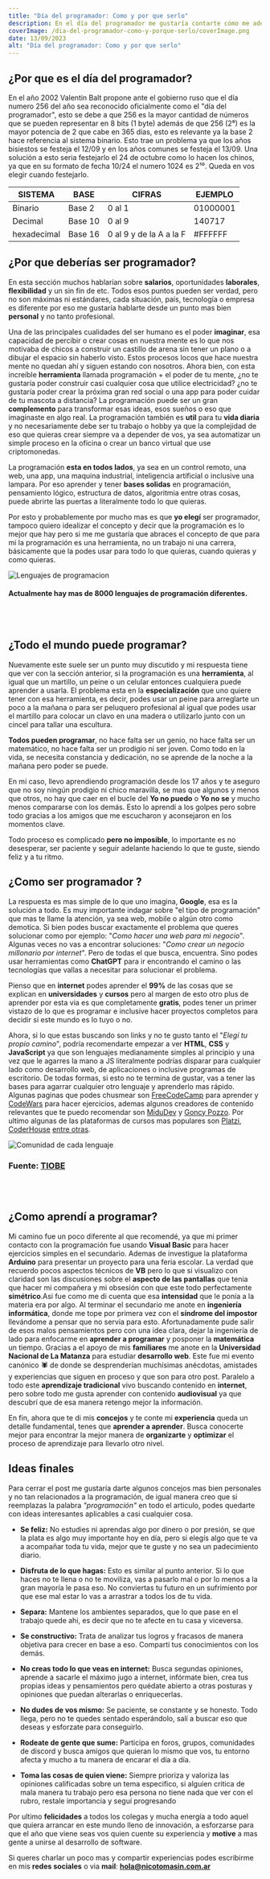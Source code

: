 ```yaml
---
title: "Día del programador: Como y por que serlo"
description: En el día del programador me gustaría contarte cómo me adentré en la programación y por qué creo que todos pueden programar.
coverImage: /dia-del-programador-como-y-porque-serlo/coverImage.png
date: 13/09/2023
alt: "Día del programador: Como y por que serlo"
---
```


## ¿Por que es el día del programador?

En el año 2002 Valentin Balt propone ante el gobierno ruso que el día numero 256 del año sea reconocido oficialmente como el "día del programador", esto se debe a que 256 es la mayor cantidad de números que se pueden representar en 8 bits (1 byte) además de que 256 (2⁸) es la mayor potencia de 2 que cabe en 365 días, esto es relevante ya la base 2 hace referencia al sistema binario. Esto trae un problema ya que los años bisiestos se festeja el 12/09 y en los años comunes se festeja el 13/09. Una solución a esto seria festejarlo el 24 de octubre como lo hacen los chinos, ya que en su formato de fecha 10/24 el numero 1024 es 2¹⁰. Queda en vos elegir cuando festejarlo.

| **SISTEMA** | **BASE** | **CIFRAS**              | **EJEMPLO** |
| ----------- | -------- | ----------------------- | ----------- |
| Binario     | Base 2   | 0 al 1                  | 01000001    |
| Decimal     | Base 10  | 0 al 9                  | 140717      |
| hexadecimal | Base 16  | 0 al 9 y de la A a la F | #FFFFFF     |

## ¿Por que deberías ser programador?

En esta sección muchos hablarían sobre **salarios**, oportunidades **laborales**, **flexibilidad** y un sin fin de etc.
Todos esos puntos pueden ser verdad, pero no son máximas ni estándares, cada situación, país, tecnología o empresa es diferente por eso me gustaría hablarte desde un punto mas bien **personal** y no tanto profesional.

Una de las principales cualidades del ser humano es el poder **imaginar**, esa capacidad de percibir o crear cosas en nuestra mente es lo que nos motivaba de chicos a construir un castillo de arena sin tener un plano o a dibujar el espacio sin haberlo visto. Estos procesos locos que hace nuestra mente no quedan ahí y siguen estando con nosotros.
Ahora bien, con esta increíble **herramienta** llamada programación + el poder de tu mente, ¿no te gustaría poder construir casi cualquier cosa que utilice electricidad? ¿no te gustaría poder crear la próxima gran red social o una app para poder cuidar de tu mascota a distancia?
La programación puede ser un gran **complemento** para transformar esas ideas, esos sueños o eso que imaginaste en algo real. La programación también es **util**  para tu **vida diaria** y no necesariamente debe ser tu trabajo o hobby ya que la complejidad de eso que quieras crear siempre va a depender de vos, ya sea automatizar un simple proceso en la oficina o crear un banco virtual que use criptomonedas.

La programación **esta en todos lados**, ya sea en un control remoto, una web, una app, una maquina industrial, inteligencia artificial o inclusive una lampara. Por eso aprender y tener **bases solidas** en programación, pensamiento lógico, estructura de datos, algoritmia entre otras cosas, puede abrirte las puertas a literalmente todo lo que quieras.

Por esto y probablemente por mucho mas es que **yo elegí** ser programador, tampoco quiero idealizar el concepto y decir que la programación es lo mejor que hay pero si me me gustaría que abraces el concepto de que para mi la programación es una herramienta, no un trabajo ni una carrera, básicamente que la podes usar para todo lo que quieras, cuando quieras y como quieras.

![Lenguajes de programacion](/dia-del-programador-como-y-porque-serlo/Lenguajes.png)
#### Actualmente hay mas de **8000** lenguajes de programación diferentes.
<br>
<br>

## ¿Todo el mundo puede programar?

Nuevamente este suele ser un punto muy discutido y mi respuesta tiene que ver con la sección anterior, si la programación es una **herramienta**, al igual que un martillo, un peine o un celular entonces cualquiera puede aprender a usarla. El problema esta en la **especialización** que uno quiere tener con esa herramienta, es decir, podes usar un peine para arreglarte un poco a la mañana o para ser peluquero profesional al igual que podes usar el martillo para colocar un clavo en una madera o utilizarlo junto con un cincel para tallar una escultura.

**Todos pueden programar**, no hace falta ser un genio, no hace falta ser un matemático, no hace falta ser un prodigio ni ser joven. Como todo en la vida, se necesita constancia y dedicación, no se aprende de la noche a la mañana pero poder se puede.

En mi caso, llevo aprendiendo programación desde los 17 años y te aseguro que no soy ningún prodigio ni chico maravilla, se mas que algunos y menos que otros, no hay que caer en el bucle del **Yo no puedo** o **Yo no se** y mucho menos compararse con los demás. Esto lo aprendí a los golpes pero sobre todo gracias a los amigos que me escucharon y aconsejaron en los momentos clave.

Todo proceso es complicado **pero no imposible**, lo importante es no desesperar, ser paciente y seguir adelante haciendo lo que te guste, siendo feliz y a tu ritmo.

## ¿Como ser programador ?

La respuesta es mas simple de lo que uno imagina, **Google**, esa es la solución a todo.
Es muy importante indagar sobre "el tipo de programación" que mas te llame la atención, ya sea web, mobile o algún otro como demotica. Si bien podes buscar exactamente el problema que queres solucionar como por ejemplo: "*Como hacer una web para mi negocio*". Algunas veces no vas a encontrar soluciones: "*Como crear un negocio millonario por internet*". Pero de todas el que busca, encuentra. Sino podes usar herramientas como **ChatGPT** para ir encontrando el camino o las tecnologías que vallas a necesitar para solucionar el problema.

Pienso que en **internet** podes aprender el **99%** de las cosas que se explican en **universidades** y **cursos** pero al margen de esto otro plus de aprender por esta via es que completamente **gratis**, podes tener un primer vistazo de lo que es programar e inclusive hacer proyectos completos para decidir si este mundo es lo tuyo o no.

Ahora, si lo que estas buscando son links y no te gusto tanto el "*Elegí tu propio camino*", podría recomendarte empezar a ver **HTML**, **CSS** y **JavaScript** ya que son lenguajes medianamente simples al principio y una vez que le agarres la mano a JS literalmente podrías disparar para cualquier lado como desarrollo web, de aplicaciones o inclusive programas de escritorio. De todas formas, si esto no te termina de gustar, vas a tener las bases para agarrar cualquier otro lenguaje y aprenderlo mas rápido.
Algunas paginas que podes chusmear son [FreeCodeCamp](https://www.freecodecamp.org/) para aprender y [CodeWars](https://www.codewars.com/) para hacer ejercicios, ademas algunos creadores de contenido relevantes que te puedo recomendar son [MiduDev](https://www.youtube.com/@midulive) y [Goncy Pozzo](https://www.youtube.com/@goncypozzo). Por ultimo algunas de las plataformas de cursos mas populares son [Platzi](https://platzi.com/), [CoderHouse](https://www.coderhouse.com/) [entre otras](https://www.hostinger.com.ar/tutoriales/mejores-sitios-para-aprender-a-programar-gratis).

![Comunidad de cada lenguaje](/dia-del-programador-como-y-porque-serlo/TIOBE.png)
### **Fuente:** [TIOBE](https://www.tiobe.com/tiobe-index/)
<br>
<br>

## ¿Como aprendí a programar?

Mi camino fue un poco diferente al que recomendé,  ya que mi primer contacto con la programación fue usando **Visual Basic** para hacer ejercicios simples en el secundario. Ademas de investigue la plataforma **Arduino** para presentar un proyecto para una feria escolar.
La verdad que recuerdo pocos aspectos técnicos de **VB** pero lo que si visualizo con claridad son las discusiones sobre el **aspecto de las pantallas** que tenia que hacer mi compañera y mi obsesión con que este todo perfectamente **simétrico**.Asi fue como me di cuenta que esa **intensidad** que le ponía a la materia era por algo.
Al terminar el secundario me anote en **ingeniería informática**, donde me tope por primera vez con el **síndrome del impostor** llevándome a pensar que no servia para esto. Afortunadamente pude salir de esos malos pensamientos pero con una idea clara, dejar la ingeniería de lado para enfocarme en **aprender a programar** y posponer la **matemática** un tiempo. Gracias a el apoyo de mis **familiares** me anote en la **Universidad Nacional de La Matanza** para estudiar **desarrollo web**. Este fue mi evento canónico 🕷️ de donde se desprenderían muchísimas anécdotas, amistades y experiencias que siguen en proceso y que son para otro post.
Paralelo a todo este **aprendizaje tradicional** vivo buscando contenido en **internet**, pero sobre todo me gusta aprender con contenido **audiovisual** ya que descubrí que de esa manera retengo mejor la información.

En fin, ahora que te di mis **concejos** y te conte mi **experiencia** queda un detalle fundamental, tenes que **aprender a aprender**. Busca conocerte mejor para encontrar la mejor manera de **organizarte** y **optimizar** el proceso de aprendizaje para llevarlo otro nivel.

## Ideas finales

Para cerrar el post me gustaría darte algunos concejos mas bien personales y no tan relacionados a la programación, de igual manera creo que si reemplazas la palabra *"programación"* en todo el articulo, podes quedarte con ideas interesantes aplicables a casi cualquier cosa.

- **Se feliz:** No estudies ni aprendas algo por dinero o por presión, se que la plata es algo muy importante hoy en día, pero si elegís algo que te va a acompañar toda tu vida, mejor que te guste y no sea un padecimiento diario.

- **Disfruta de lo que hagas:** Esto es similar al punto anterior. Si lo que haces no te llena o no te moviliza, vas a pasarlo mal o por lo menos a la gran mayoría le pasa eso. No conviertas tu futuro en un sufrimiento por que ese mal estar lo vas a arrastrar a todos los de tu vida.

- **Separa:** Mantene los ambientes separados, que lo que pase en el trabajo quede ahi, es decir que no te afecte en tu casa y viceversa.

- **Se constructivo:** Trata de analizar tus logros y fracasos de manera objetiva para crecer en base a eso. Compartí tus conocimientos con los demás.

- **No creas todo lo que veas en internet:** Busca segundas opiniones, aprende a sacarle el máximo jugo a internet, infórmate bien, crea tus propias ideas y pensamientos pero quédate abierto a otras posturas y opiniones que puedan alterarlas o enriquecerlas.

- **No dudes de vos mismo:** Se paciente, se constante y se honesto. Todo llega, pero no te quedes sentado esperándolo, salí a buscar eso que deseas y esforzate para conseguirlo.

- **Rodeate de gente que sume:** Participa en foros, grupos, comunidades de discord y busca amigos que quieran lo mismo que vos, tu entorno afecta y mucho a tu manera de encarar el día a día.

- **Toma las cosas de quien viene:** Siempre prioriza y valoriza las opiniones calificadas sobre un tema especifico, si alguien critica de mala manera tu trabajo pero esa persona no tiene nada que ver con el rubro, restale importancia y seguí progresando

Por ultimo **felicidades** a todos los colegas y mucha energía a todo aquel que quiera arrancar en este mundo lleno de innovación, a esforzarse para que el año que viene seas vos quien cuente su experiencia y **motive** a mas gente a unirse al desarrollo de software.

Si queres charlar un poco mas y compartir experiencias podes escribirme en mis **redes sociales** o via **mail**: **hola@nicotomasin.com.ar**
